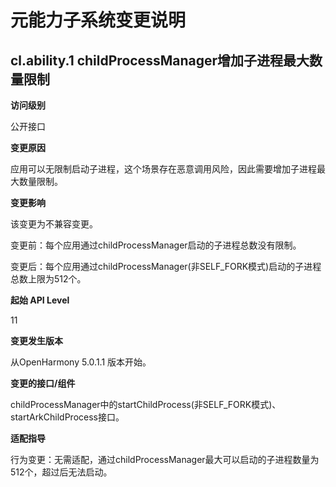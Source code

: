 # 元能力子系统变更说明

## cl.ability.1 childProcessManager增加子进程最大数量限制

**访问级别**

公开接口

**变更原因**

应用可以无限制启动子进程，这个场景存在恶意调用风险，因此需要增加子进程最大数量限制。

**变更影响**

该变更为不兼容变更。

变更前：每个应用通过childProcessManager启动的子进程总数没有限制。

变更后：每个应用通过childProcessManager(非SELF_FORK模式)启动的子进程总数上限为512个。

**起始 API Level**

11

**变更发生版本**

从OpenHarmony 5.0.1.1 版本开始。

**变更的接口/组件**

childProcessManager中的startChildProcess(非SELF_FORK模式)、startArkChildProcess接口。

**适配指导**

行为变更：无需适配，通过childProcessManager最大可以启动的子进程数量为512个，超过后无法启动。